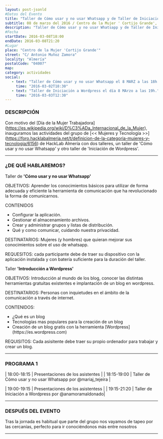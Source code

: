 ```yaml
---
layout: post-jsonld
#Datos del Evento
title: "Taller de Cómo usar y no usar Whatsapp y de Taller de Iniciación al Wordpress"
subtitle: 08 de marzo del 2016 / Centro de la Mujer ' Cortijo Grande', Almería
description: "Taller de Cómo usar y no usar Whatsapp y de Taller de Iniciación al Wordpress"
#Fecha
startDate: 2016-03-08T18:00
endDate: 2016-03-08T21:20
#Lugar
place: "Centro de la Mujer 'Cortijo Grande'"
street: "C/ Antonio Muñoz Zamora"
locality: "Almería"
postalCode: "04007"
map: 
category: actividades
social:
   - text: "Taller de Cómo usar y no usar Whatsapp el 8 MARZ a las 18h."
     time: "2016-03-02T18:30"
   - text: "Taller de Iniciación a Wordpress el día 8 MArzo a las 19h."
     time: "2016-03-03T12:30"
---
```

### DESCRIPCIÓN

Con motivo del  [Día de la Mujer Trabajadora] (https://es.wikipedia.org/wiki/D%C3%ADa_Internacional_de_la_Mujer),  inauguramos las actividades del grupo de [<< Mujeres y Tecnología >>] (https://foro.hacklabalmeria.net/t/definicion-de-la-categoria-mujeres-y-tecnologia/6156) de HackLab Almería con dos talleres, un taller de 'Cómo usar y no usar Whatsapp' y otro taller de 'Iniciación de Wordpress'.

---


### ¿DE QUÉ HABLAREMOS?

Taller de <b>'Cómo usar y no usar Whatsapp'</b>

OBJETIVOS: Aprender los conocimientos básicos para utilizar de forma adecuada y eficiente la herramienta de comunicación que ha revolucionado la forma de comunicarnos.

CONTENIDOS
<ul>
<li>Configurar la aplicación. </li>
<li>Gestionar el almacenamiento archivos.</li>
<li>Crear y administrar grupos y listas de distribución.</li>
<li>Qué y como comunicar, cuidando nuestra privacidad.</li>
</ul>

DESTINATARIOS: Mujeres (y hombres) que quieran mejorar sus conocimientos sobre el uso de whatsapp.

REQUESITOS: cada participante debe de traer su dispositivo con la aplicación instalada y con batería suficiente para la duración del taller.


Taller <b>'Introducción a Wordpress' </b>

OBJETIVOS: Introducción al mundo de los blog, conocer las distintas herramientas gratuitas existentes e implantación de un blog en wordpress.

DESTINATARIOS: Personas con inquietudes en el ámbito de la comunicación a través de internet.

CONTENIDOS:

<ul>
	<li>¿Qué es un blog</li>
	<li>Tecnologías mas populares para la creación de un blog</li>
	<li> Creación de un blog gratis con la herramienta [Wordpress] (https://es.wordpress.com) </li>
</ul>
	
REQUISITOS: Cada asisitente debe traer su propio ordenador para trabajar y crear un blog.


---

### PROGRAMA 1

| 18:00-18:15   | Presentaciones de los asistentes  |
| 18:15-19:00   | Taller de Cómo usar y no usar Whatsapp por @mariaj_tejeira  |

| 19:00-19:15   | Presentaciones de los asistentess |
| 19:15-21:20   | Taller de Iniciación a Wordpress por @anamoramaldonado|

---

### DESPUÉS DEL EVENTO

Tras la jornada es habitual que parte del grupo nos vayamos de tapeo por las cercanías, perfecto para ir conociéndonos más entre nosotros

---
